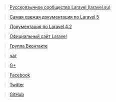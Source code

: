 >[Русскоязычное сообщество Laravel (laravel.su)]( http://laravel.su/)

>[Самая свежая документация по Laravel 5](http://laravel.su/docs/5.0/installation)

>[Документация по Laravel 4.2](http://laravel.su/docs/4.2/installation)

>[Официальный сайт Laravel](http://laravel.com/)

>[Группа Вконтакте](http://vk.com/laravel_rus)

>[чат](https://gitter.im/LaravelRUS/chat#)

>[G+](https://plus.google.com/communities/101989042587233170707)

>[Facebook](https://www.facebook.com/LaravelRus)

>[Twitter](https://twitter.com/LaravelRUS)

>[GitHub](https://github.com/LaravelRUS)
